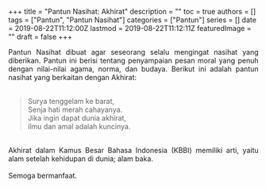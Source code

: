 +++
title = "Pantun Nasihat: Akhirat"
description = ""
toc = true
authors = []
tags = ["Pantun", "Pantun Nasihat"]
categories = ["Pantun"]
series = []
date = 2019-08-22T11:12:00Z
lastmod = 2019-08-22T11:12:11Z
featuredImage = ""
draft = false
+++

<div style="text-align: justify;">Pantun Nasihat dibuat agar seseorang selalu mengingat nasihat yang diberikan. Pantun ini berisi tentang penyampaian pesan moral yang penuh dengan nilai-nilai agama, norma, dan budaya. Berikut ini adalah pantun nasihat yang berkaitan dengan Akhirat:<br /><br />
<blockquote class="tr_bq">Surya tenggelam ke barat,<br />Senja hati merah cahayanya.<br />Jika ingin dapat dunia akhirat,<br />ilmu dan amal adalah kuncinya.</blockquote><br />
Akhirat dalam Kamus Besar Bahasa Indonesia (KBBI) memiliki arti, yaitu alam setelah kehidupan di dunia; alam baka.<br /><br />
Semoga bermanfaat.</div>
